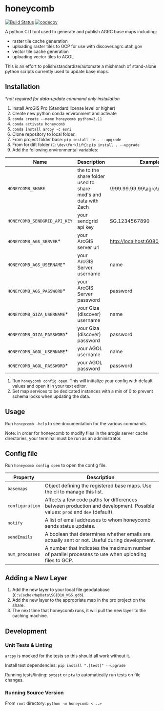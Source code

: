 # honeycomb

[![Build Status](https://travis-ci.org/agrc/honeycomb.svg?branch=master)](https://travis-ci.org/agrc/honeycomb)
[![codecov](https://codecov.io/gh/agrc/honeycomb/branch/master/graph/badge.svg)](https://codecov.io/gh/agrc/honeycomb)

A python CLI tool used to generate and publish AGRC base maps including:

- raster tile cache generation
- uploading raster tiles to GCP for use with discover.agrc.utah.gov
- vector tile cache generation
- uploading vector tiles to AGOL

This is an effort to polish/standardize/automate a mishmash of stand-alone python scripts currently used to update base maps.

## Installation

\*_not required for data-update command only installation_

1. Install ArcGIS Pro (Standard license level or higher)
1. Create new python conda environment and activate
1. `conda create --name honeycomb python=3.11`
1. `conda activate honeycomb`
1. `conda install arcpy -c esri`
1. Clone repository to local folder.
1. From project folder base:
   `pip install -e . --upgrade`
1. From forklift folder (`C:\dev\forklift`):
   `pip install . --upgrade`
1. Add the following environmental variables:

| Name                         | Description                                                    | Example                              |
| ---------------------------- | -------------------------------------------------------------- | ------------------------------------ |
| `HONEYCOMB_SHARE`            | the to the share folder used to share mxd's and data with Zach | \\999.99.99.99\agrc\caching          |
| `HONEYCOMB_SENDGRID_API_KEY` | your sendgrid api key                                          | SG.1234567890                        |
| `HONEYCOMB_AGS_SERVER`\*     | your ArcGIS server url                                         | <http://localhost:6080/arcgis/admin> |
| `HONEYCOMB_AGS_USERNAME`\*   | your ArcGIS Server username                                    | name                                 |
| `HONEYCOMB_AGS_PASSWORD`\*   | your ArcGIS Server password                                    | password                             |
| `HONEYCOMB_GIZA_USERNAME`\*  | your Giza (discover) username                                  | name                                 |
| `HONEYCOMB_GIZA_PASSWORD`\*  | your Giza (discover) password                                  | password                             |
| `HONEYCOMB_AGOL_USERNAME`\*  | your AGOL username                                             | name                                 |
| `HONEYCOMB_AGOL_PASSWORD`\*  | your AGOL password                                             | password                             |

1. Run `honeycomb config open`. This will initialize your config with default values and open it in your text editor.
1. Set map services to be dedicated instances with a min of 0 to prevent schema locks when updating the data.

## Usage

Run `honeycomb -help` to see documentation for the various commands.

Note: in order for honeycomb to modify files in the arcgis server cache directories, your terminal must be run as an administrator.

## Config file

Run `honeycomb config open` to open the config file.

| Property        | Description                                                                                                               |
| --------------- | ------------------------------------------------------------------------------------------------------------------------- |
| `basemaps`      | Object defining the registered base maps. Use the cli to manage this list.                                                |
| `configuration` | Affects a few code paths for differences between production and development. Possible values: `prod` and `dev` (default). |
| `notify`        | A list of email addresses to whom honeycomb sends status updates.                                                         |
| `sendEmails`    | A boolean that determines whether emails are actually sent or not. Useful during development.                             |
| `num_processes` | A number that indicates the maximum number of parallel processes to use when uploading files to GCP.                      |

## Adding a New Layer

1. Add the new layer to your local file geodatabase (`C:\Cache\MapData\SGID10_WGS.gdb`).
1. Add the new layer to the appropriate map in the pro project on the share.
1. The next time that honeycomb runs, it will pull the new layer to the caching machine.

## Development

### Unit Tests & Linting

`arcpy` is mocked for the tests so this should all work without it.

Install test dependencies: `pip install ".[test]" --upgrade`

Running tests/linting: `pytest` or `ptw` to automatically run tests on file changes.

### Running Source Version

From `root` directory: `python -m honeycomb <...>`
